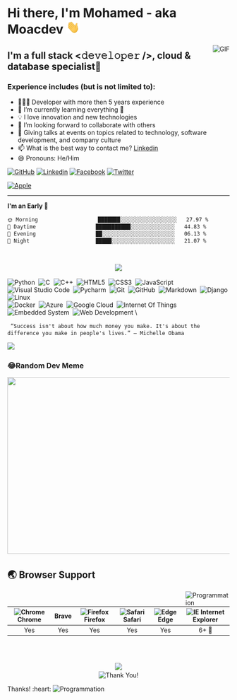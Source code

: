 # Hi there, I'm Mohamed - aka Moacdev <img width="30px" height="30" src="https://github.com/SatYu26/SatYu26/raw/master/Assets/Hi.gif" />

<img align="right" alt="GIF" height="160px" src="https://octodex.github.com/images/daftpunktocat-guy.gif" />

## I'm a full stack <𝚍𝚎𝚟𝚎𝚕𝚘𝚙𝚎𝚛 />, cloud & database specialist💪

### Experience includes (but is not limited to):

- 👨🏻‍💻 Developer with more then 5 years experience
- 🌱 I’m currently learning everything 🤣
- 💡 I love innovation and new technologies
- 🤝 I’m looking forward to collaborate with others
- 🎤 Giving talks at events on topics related to technology, software development, and company culture
- 📫 What is the best way to contact me? [Linkedin](https://www.linkedin.com/in/mohamed-a-cisse-5a5149218/)
- 😄 Pronouns: He/Him

[![GitHub](https://img.shields.io/badge/Github-100000?style=for-the-badge&logo=github&logoColor=white)](https://github.com/moacdev)
[![Linkedin](https://img.shields.io/badge/Linkedin-0077B5?style=for-the-badge&logo=linkedin&logoColor=white)](https://www.linkedin.com/in/mohamed-a-cisse-5a5149218/)
[![Facebook](https://img.shields.io/badge/Facebook-0077B5?style=for-the-badge&logo=facebook&logoColor=white)](https://www.facebook.com/moacdev)
[![Twitter](https://img.shields.io/badge/Twitter-1DA1F2?style=for-the-badge&logo=twitter&logoColor=white)](https://twitter.com/Moacdev)

[![Apple](https://img.shields.io/badge/Apple-MacBook_Pro_2019-999999?style=for-the-badge&logo=apple&logoColor=white)]()

---

**I'm an Early 🐤** 

```text
🌞 Morning                   ███████░░░░░░░░░░░░░░░░░░   27.97 % 
🌆 Daytime                   ███████████░░░░░░░░░░░░░░   44.83 % 
🌃 Evening                   ██░░░░░░░░░░░░░░░░░░░░░░░   06.13 % 
🌙 Night                     █████░░░░░░░░░░░░░░░░░░░░   21.07 % 
```

<br>
<p align="center">
   <img src="https://quotes-github-readme.vercel.app/api?type=horizontal&theme=dark"/>
</p>

![Python](https://img.shields.io/badge/-Python-05122A?style=for-the-badge&logo=Python)&nbsp;
![C](https://img.shields.io/badge/-C-05122A?style=for-the-badge&logo=C&logoColor=A8B9CC)&nbsp;
![C++](https://img.shields.io/badge/-C++-05122A?style=for-the-badge&logo=C%2B%2B&logoColor=00599C)&nbsp;
![HTML5](https://img.shields.io/badge/-HTML5-05122A?style=for-the-badge&logo=html5&logoColor=white)&nbsp;
![CSS3](https://img.shields.io/badge/-CSS3-05122A?style=for-the-badge&logo=css3)&nbsp;
![JavaScript](https://img.shields.io/badge/-JavaScript-black?style=for-the-badge&logo=javascript)&nbsp;\
![Visual Studio Code](https://img.shields.io/badge/-Visual%20Studio%20Code-05122A?style=for-the-badge&logo=visual-studio-code&logoColor=007ACC)&nbsp;
![Pycharm](https://img.shields.io/badge/-Pycharm-05122A?style=for-the-badge&logo=pycharm&logoColor=007ACC)&nbsp;
![Git](https://img.shields.io/badge/-Git-05122A?style=for-the-badge&logo=git)&nbsp;
![GitHub](https://img.shields.io/badge/-GitHub-05122A?style=for-the-badge&logo=github)&nbsp;
![Markdown](https://img.shields.io/badge/-Markdown-05122A?style=for-the-badge&logo=markdown)&nbsp;
![Django](https://img.shields.io/badge/-Django-05122A?style=for-the-badge&logo=django&logoColor=092E20)&nbsp;
![Linux](https://img.shields.io/badge/-Linux-05122A?style=for-the-badge&logo=linux)&nbsp;\
![Docker](https://img.shields.io/badge/-Docker-05122A?style=for-the-badge&logo=Docker&logoColor=1572B6)&nbsp;
![Azure](https://img.shields.io/badge/-Azure-05122A?style=for-the-badge&logo=Azure&logoColor=1572B6)&nbsp;
![Google Cloud](https://img.shields.io/badge/-Google%20Cloud-05122A?style=for-the-badge&logo=google-cloud)&nbsp;
![Internet Of Things](https://img.shields.io/badge/-Internet%20Of%20Things-05122A?style=for-the-badge&logo=Internet-Of-Things&logoColor=007ACC)&nbsp;
![Embedded System](https://img.shields.io/badge/-Embedded%20System-05122A?style=for-the-badge&logo=Embedded-System&logoColor=1572B6)&nbsp;
![Web Development](https://img.shields.io/badge/-Web%20Development-05122A?style=for-the-badge&logo=Web-Development&logoColor=007ACC)&nbsp;\

```
 “Success isn't about how much money you make. It's about the difference you make in people's lives.” ― Michelle Obama
```
<img src="https://imgur.com/rilHVxA.png"/> 

### 😂Random Dev Meme
<img src="https://random-memer.herokuapp.com/" width="512px" height="400px"/>

## 🌏 Browser Support

<img align="right" src="https://i.giphy.com/media/26ufdipQqU2lhNA4g/giphy.webp" alt="Programmation" width="100" />

| <img src="https://user-images.githubusercontent.com/1215767/34348387-a2e64588-ea4d-11e7-8267-a43365103afe.png" alt="Chrome" width="16px" height="16px" /> Chrome | Brave | <img src="https://user-images.githubusercontent.com/1215767/34348383-9e7ed492-ea4d-11e7-910c-03b39d52f496.png" alt="Firefox" width="16px" height="16px" /> Firefox | <img src="https://user-images.githubusercontent.com/1215767/34348394-a981f892-ea4d-11e7-9156-d128d58386b9.png" alt="Safari" width="16px" height="16px" /> Safari | <img src="https://user-images.githubusercontent.com/1215767/34348380-93e77ae8-ea4d-11e7-8696-9a989ddbbbf5.png" alt="Edge" width="16px" height="16px" /> Edge | <img src="https://user-images.githubusercontent.com/1215767/34348590-250b3ca2-ea4f-11e7-9efb-da953359321f.png" alt="IE" width="16px" height="16px" /> Internet Explorer |
| :---------: | :---------: | :---------: | :---------: | :---------: | :---------: |
| Yes | Yes | Yes | Yes | Yes | 6+ 🤣 |

<br />


<br>
 <p align="center">
    <a href="https://www.buymeacoffee.com/astrogeek77"><img src="https://cdn.buymeacoffee.com/buttons/v2/default-yellow.png" width="200"/></a>
    <br>
    <img alt="Thank You!" title="Thank You" src="https://img.shields.io/badge/Thank-You-%23e84118"/>
 </p>
 Thanks! :heart:
<img src="https://i.giphy.com/media/W0crByKlXhLlC/200.webp" alt="Programmation" width="200" />

